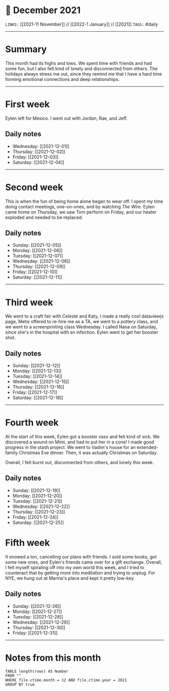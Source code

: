 # 📅 December 2021
`LINKS:` [[2021-11 November]] // [[2022-1 January]] // [[2021]]
`TAGS:` #daily 

---
# Summary
This month had its highs and lows. We spent time with friends and had some fun, but I also felt kind of lonely and disconnected from others. The holidays always stress me out, since they remind me that I have a hard time forming emotional connections and deep relationships. 

---
# First week
Eylen left for Mexico. I went out with Jordan, Rae, and Jeff. 

## Daily notes
- Wednesday: [[2021-12-01]]
- Thursday: [[2021-12-02]]
- Friday: [[2021-12-03]]
- Saturday: [[2021-12-04]]

---
# Second week
This is when the fun of being home alone began to wear off. I spent my time doing contact meetings, one-on-ones, and by watching *The Wire*. Eylen came home on Thursday, we saw Tom perform on Friday, and our heater exploded and needed to be replaced. 

## Daily notes
- Sunday: [[2021-12-05]]
- Monday: [[2021-12-06]]
- Tuesday: [[2021-12-07]]
- Wednesday: [[2021-12-08]]
- Thursday: [[2021-12-09]]
- Friday: [[2021-12-10]]
- Saturday: [[2021-12-11]]

---
# Third week
We went to a craft fair with Celeste and Katy, I made a really cool dataviewjs page, Metis offered to re-hire me as a TA, we went to a pottery class, and we went to a screenprinting class Wednesday. I called Nana on Saturday, since she's in the hospital with an infection. Eylen went to get her booster shot. 

## Daily notes
- Sunday: [[2021-12-12]]
- Monday: [[2021-12-13]]
- Tuesday: [[2021-12-14]]
- Wednesday: [[2021-12-15]]
- Thursday: [[2021-12-16]]
- Friday: [[2021-12-17]]
- Saturday: [[2021-12-18]]

---
# Fourth week
At the start of this week, Eylen got a booster vaxx and felt kind of sick. We discovered a wound on Mimi, and had to put her in a cone! I made good progress in the stash project. We went to Vadim's house for an extended-family Christmas Eve dinner. Then, it was actually Christmas on Saturday. 

Overall, I felt burnt out, disconnected from others, and lonely this week. 

## Daily notes
- Sunday: [[2021-12-19]]
- Monday: [[2021-12-20]]
- Tuesday: [[2021-12-21]]
- Wednesday: [[2021-12-22]]
- Thursday: [[2021-12-23]]
- Friday: [[2021-12-24]]
- Saturday: [[2021-12-25]]

# Fifth week
It snowed a ton, cancelling our plans with friends. I sold some books, got some new ones, and Eylen's friends came over for a gift exchange. Overall, I felt myself spiraling off into my own world this week, and I tried to counteract that by getting more into meditation and trying to unplug. For NYE, we hung out at Marina's place and kept it pretty low-key. 

## Daily notes
- Sunday: [[2021-12-26]]
- Monday: [[2021-12-27]]
- Tuesday: [[2021-12-28]]
- Wednesday: [[2021-12-29]]
- Thursday: [[2021-12-30]]
- Friday: [[2021-12-31]]


---
# Notes from this month
```dataview
TABLE length(rows) AS Number
FROM ""
WHERE file.ctime.month = 12 AND file.ctime.year = 2021
GROUP BY true
```